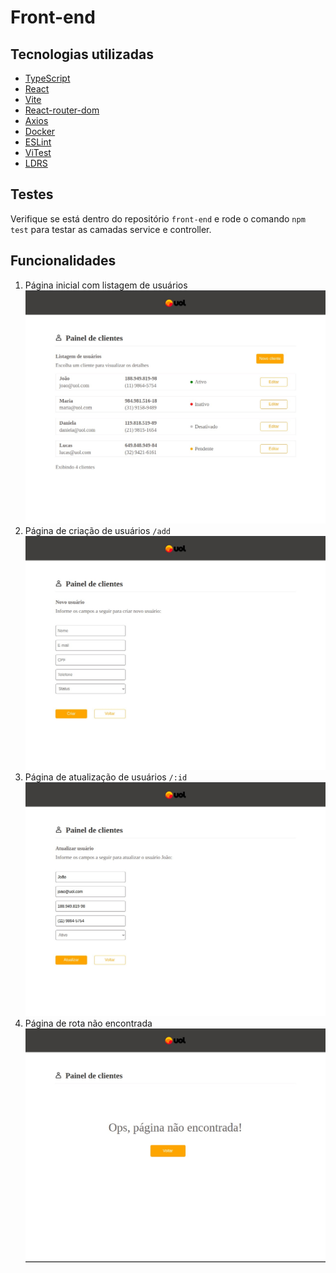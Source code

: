 # Front-end

## Tecnologias utilizadas
- <a href="https://www.typescriptlang.org/" target="_blank">TypeScript</a>
- <a href="https://react.dev/" target="_blank">React</a>
- <a href="https://vitejs.dev/">Vite</a>
- <a href="https://reactrouter.com/en/main" target="_blank">React-router-dom</a>
- <a href="https://axios-http.com/docs/intro" target="_blank">Axios</a>
- <a href="https://www.docker.com/" target="_blank">Docker</a>
- <a href="https://eslint.org/">ESLint</a>
- <a href="https://vitest.dev/" target="_blank">ViTest</a>
- <a href="https://uiball.com/ldrs/" target="_blank">LDRS</a>

## Testes
Verifique se está dentro do repositório ```front-end``` e rode o comando ```npm test``` para testar as camadas service e controller.

## Funcionalidades
1) Página inicial com listagem de usuários
![página principal](./public/main-page.jpeg "Página principal")
2) Página de criação de usuários ```/add```
![página principal](./public/add-page.jpeg "Página de criação de usuários")
3) Página de atualização de usuários ```/:id```
![página principal](./public/edit-page.jpeg "Página de atualização de usuários")
4) Página de rota não encontrada
![página principal](./public/not-found-page.jpeg "Página de rota não encontrada")
